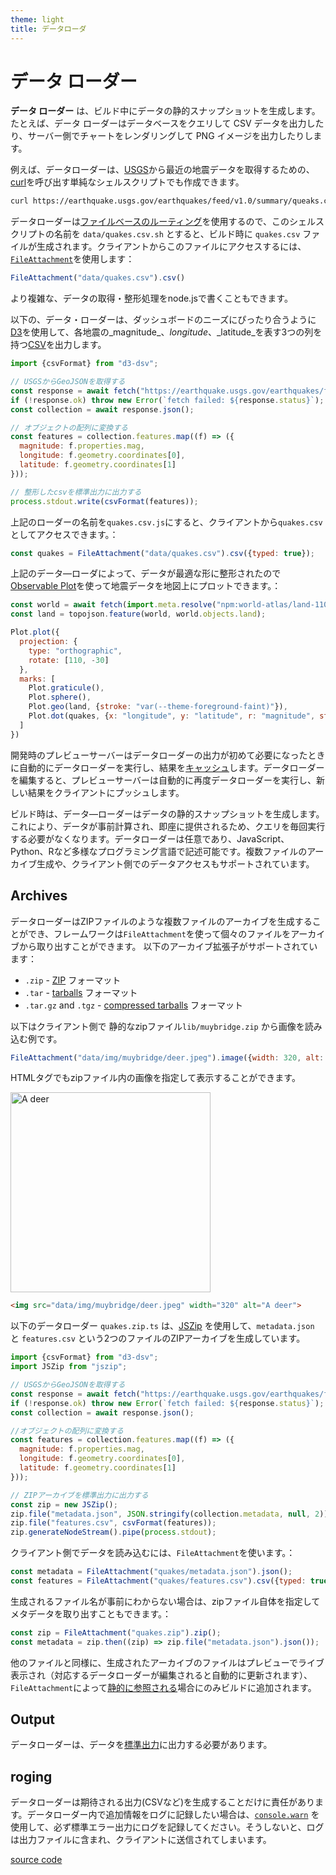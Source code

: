 ```yaml
---
theme: light
title: データローダ
---
```


# データ ローダー

**データ ローダー** は、ビルド中にデータの静的スナップショットを生成します。たとえば、データ ローダーはデータベースをクエリして CSV データを出力したり、サーバー側でチャートをレンダリングして PNG イメージを出力したりします。


例えば、データローダーは、[USGS](https://earthquake.usgs.gov/earthquakes/feed/v1.0/geojson.php)から最近の地震データを取得するための、[curl](https://curl.se/)を呼び出す単純なシェルスクリプトでも作成できます。

```sh
curl https://earthquake.usgs.gov/earthquakes/feed/v1.0/summary/queaks.csv
```

データローダーは[ファイルベースのルーティング](#routing)を使用するので、このシェルスクリプトの名前を `data/quakes.csv.sh` とすると、ビルド時に `quakes.csv` ファイルが生成されます。クライアントからこのファイルにアクセスするには、[`FileAttachment`](./files)を使用します：


```js echo
FileAttachment("data/quakes.csv").csv()
```

より複雑な、データの取得・整形処理をnode.jsで書くこともできます。

以下の、データ・ローダーは、ダッシュボードのニーズにぴったり合うように[D3](./lib/d3)を使用して、各地震の_magnitude_、_longitude_、_latitude_を表す3つの列を持つ[CSV](./lib/csv)を出力します。

```js run=false echo
import {csvFormat} from "d3-dsv";

// USGSからGeoJSONを取得する
const response = await fetch("https://earthquake.usgs.gov/earthquakes/feed/v1.0/summary/all_day.geojson");
if (!response.ok) throw new Error(`fetch failed: ${response.status}`);
const collection = await response.json();

// オブジェクトの配列に変換する
const features = collection.features.map((f) => ({
  magnitude: f.properties.mag,
  longitude: f.geometry.coordinates[0],
  latitude: f.geometry.coordinates[1]
}));

// 整形したcsvを標準出力に出力する
process.stdout.write(csvFormat(features));
```

上記のローダーの名前を`quakes.csv.js`にすると、クライアントから`quakes.csv`としてアクセスできます。：

```js echo
const quakes = FileAttachment("data/quakes.csv").csv({typed: true});
```

上記のデータ―ローダによって、データが最適な形に整形されたので[Observable Plot](./lib/plot)を使って地震データを地図上にプロットできます。：

```js
const world = await fetch(import.meta.resolve("npm:world-atlas/land-110m.json")).then((response) => response.json());
const land = topojson.feature(world, world.objects.land);
```

```js echo
Plot.plot({
  projection: {
    type: "orthographic",
    rotate: [110, -30]
  },
  marks: [
    Plot.graticule(),
    Plot.sphere(),
    Plot.geo(land, {stroke: "var(--theme-foreground-faint)"}),
    Plot.dot(quakes, {x: "longitude", y: "latitude", r: "magnitude", stroke: "#f43f5e"})
  ]
})
```

開発時のプレビューサーバーはデータローダーの出力が初めて必要になったときに自動的にデータローダーを実行し、結果を[キャッシュ](#caching)します。データローダーを編集すると、プレビューサーバーは自動的に再度データローダーを実行し、新しい結果をクライアントにプッシュします。

ビルド時は、データ―ローダーはデータの静的スナップショットを生成します。これにより、データが事前計算され、即座に提供されるため、クエリを毎回実行する必要がなくなります。データローダーは任意であり、JavaScript、Python、Rなど多様なプログラミング言語で記述可能です。複数ファイルのアーカイブ生成や、クライアント側でのデータアクセスもサポートされています。


## Archives

データローダーはZIPファイルのような複数ファイルのアーカイブを生成することができ、フレームワークは`FileAttachment`を使って個々のファイルをアーカイブから取り出すことができます。
以下のアーカイブ拡張子がサポートされています：

- `.zip` -  [ZIP](<https://en.wikipedia.org/wiki/ZIP_(file_format)>) フォーマット
- `.tar` -  [tarballs](<https://en.wikipedia.org/wiki/Tar_(computing)>) フォーマット
- `.tar.gz` and `.tgz` -  [compressed tarballs](https://en.wikipedia.org/wiki/Gzip) フォーマット

以下はクライアント側で 静的なzipファイル`lib/muybridge.zip` から画像を読み込む例です。

```js echo
FileAttachment("data/img/muybridge/deer.jpeg").image({width: 320, alt: "A deer"})
```

HTMLタグでもzipファイル内の画像を指定して表示することができます。

<img src="data/img/muybridge/deer.jpeg" width="320" alt="A deer">

```html run=false
<img src="data/img/muybridge/deer.jpeg" width="320" alt="A deer">
```

以下のデータローダー `quakes.zip.ts` は、[JSZip](https://stuk.github.io/jszip/) を使用して、`metadata.json` と `features.csv` という2つのファイルのZIPアーカイブを生成しています。

```js run=false
import {csvFormat} from "d3-dsv";
import JSZip from "jszip";

// USGSからGeoJSONを取得する
const response = await fetch("https://earthquake.usgs.gov/earthquakes/feed/v1.0/summary/all_day.geojson");
if (!response.ok) throw new Error(`fetch failed: ${response.status}`);
const collection = await response.json();

//オブジェクトの配列に変換する
const features = collection.features.map((f) => ({
  magnitude: f.properties.mag,
  longitude: f.geometry.coordinates[0],
  latitude: f.geometry.coordinates[1]
}));

// ZIPアーカイブを標準出力に出力する
const zip = new JSZip();
zip.file("metadata.json", JSON.stringify(collection.metadata, null, 2));
zip.file("features.csv", csvFormat(features));
zip.generateNodeStream().pipe(process.stdout);
```

クライアント側でデータを読み込むには、`FileAttachment`を使います。：

```js run=false
const metadata = FileAttachment("quakes/metadata.json").json();
const features = FileAttachment("quakes/features.csv").csv({typed: true});
```

生成されるファイル名が事前にわからない場合は、zipファイル自体を指定してメタデータを取り出すこともできます。：

```js echo
const zip = FileAttachment("quakes.zip").zip();
const metadata = zip.then((zip) => zip.file("metadata.json").json());
```

他のファイルと同様に、生成されたアーカイブのファイルはプレビューでライブ表示され（対応するデータローダーが編集されると自動的に更新されます）、`FileAttachment`によって[静的に参照される](./files#static-analysis)場合にのみビルドに追加されます。


## Output

データローダーは、データを[標準出力](<https://en.wikipedia.org/wiki/Standard_streams#Standard_output_(stdout)>)に出力する必要があります。

## roging

データローダーは期待される出力(CSVなど)を生成することだけに責任があります。データローダー内で追加情報をログに記録したい場合は、[`console.warn`](https://developer.mozilla.org/en-US/docs/Web/API/console/warn) を使用して、必ず標準エラー出力にログを記録してください。そうしないと、ログは出力ファイルに含まれ、クライアントに送信されてしまいます。

[source code](https://github.com/shimizu/observable-framework-demo/blob/main/docs/8.data-loaders.md)